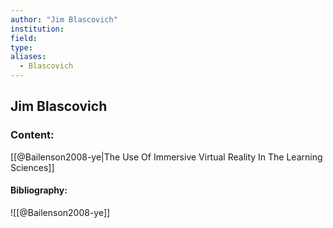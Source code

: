 ```yaml
---
author: "Jim Blascovich"
institution:
field:
type:
aliases:
  - Blascovich
---
```


## Jim Blascovich

### Content:
[[@Bailenson2008-ye|The Use Of Immersive Virtual Reality In The Learning Sciences]]

#### Bibliography:

![[@Bailenson2008-ye]]
